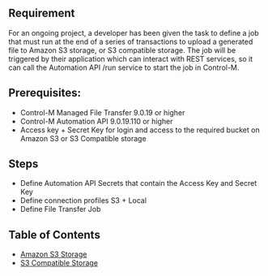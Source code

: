 ## Requirement

For an ongoing project, a developer has been given the task to define a job that must run at the end of a series of transactions to upload a generated file to Amazon S3 storage, or S3 compatible storage. The job will be triggered by their application which can interact with REST services, so it can call the Automation API /run service to start the job in Control-M.

## Prerequisites:
* Control-M Managed File Transfer 9.0.19 or higher
* Control-M Automation API 9.0.19.110 or higher
* Access key + Secret Key for login and access to the required bucket on Amazon S3 or S3 Compatible storage

## Steps
* Define Automation API Secrets that contain the Access Key and Secret Key
* Define connection profiles S3 + Local
* Define File Transfer Job

## Table of Contents
* [Amazon S3 Storage](./aws-s3-storage)
* [S3 Compatible Storage](./s3-compatible-storage)
